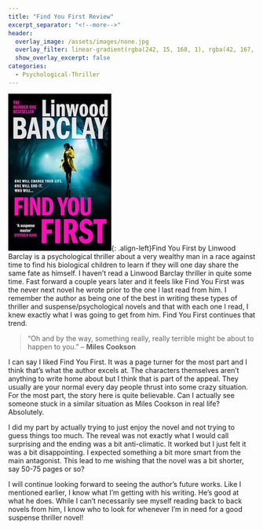 ```yaml
---
title: "Find You First Review"
excerpt_separator: "<!--more-->"
header:
  overlay_image: /assets/images/none.jpg
  overlay_filter: linear-gradient(rgba(242, 15, 168, 1), rgba(42, 167, 177, 1))
  show_overlay_excerpt: false
categories:
  - Psychological-Thriller
---
```

![find-you-first-cover](/assets/images/find-you-first.jpg){: .align-left}Find You First by Linwood Barclay is a psychological thriller about a very wealthy man in a race against time to find his biological children to learn if they will one day share the same fate as himself. I haven’t read a Linwood Barclay thriller in quite some time. Fast forward a couple years later and it feels like Find You First was the never next novel he wrote prior to the one I last read from him. I remember the author as being one of the best in writing these types of thriller and suspense/psychological novels and that with each one I read, I knew exactly what I was going to get from him. Find You First continues that trend.

>“Oh and by the way, something really, really terrible might be about to happen to you.” – **Miles Cookson**

I can say I liked Find You First. It was a page turner for the most part and I think that’s what the author excels at. The characters themselves aren’t anything to write home about but I think that is part of the appeal. They usually are your normal every day people thrust into some crazy situation. For the most part, the story here is quite believable. Can I actually see someone stuck in a similar situation as Miles Cookson in real life? Absolutely.

I did my part by actually trying to just enjoy the novel and not trying to guess things too much. The reveal was not exactly what I would call surprising and the ending was a bit anti-climatic. It worked but I just felt it was a bit disappointing. I expected something a bit more smart from the main antagonist. This lead to me wishing that the novel was a bit shorter, say 50-75 pages or so?

I will continue looking forward to seeing the author’s future works. Like I mentioned earlier, I know what I’m getting with his writing. He’s good at what he does. While I can’t necessarily see myself reading back to back novels from him, I know who to look for whenever I’m in need for a good suspense thriller novel!
